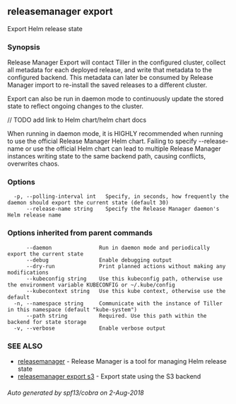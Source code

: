 ## releasemanager export

Export Helm release state

### Synopsis



Release Manager Export will contact Tiller in the configured cluster, collect
all metadata for each deployed release, and write that metadata to the
configured backend. This metadata can later be consumed by Release Manager
import to re-install the saved releases to a different cluster.

Export can also be run in daemon mode to continuously update the stored state to
reflect ongoing changes to the cluster.

// TODO add link to Helm chart/helm chart docs

When running in daemon mode, it is HIGHLY recommended when running to use the
official Release Manager Helm chart. Failing to specify --release-name or
use the official Helm chart can lead to multiple Release Manager instances
writing state to the same backend path, causing conflicts, overwrites chaos.

### Options

```
  -p, --polling-interval int   Specify, in seconds, how frequently the daemon should export the current state (default 30)
      --release-name string    Specify the Release Manager daemon's Helm release name
```

### Options inherited from parent commands

```
      --daemon               Run in daemon mode and periodically export the current state
      --debug                Enable debugging output
      --dry-run              Print planned actions without making any modifications
      --kubeconfig string    Use this kubeconfig path, otherwise use the environment variable KUBECONFIG or ~/.kube/config
      --kubecontext string   Use this kube context, otherwise use the default
  -n, --namespace string     Communicate with the instance of Tiller in this namespace (default "kube-system")
      --path string          Required. Use this path within the backend for state storage
  -v, --verbose              Enable verbose output
```

### SEE ALSO
* [releasemanager](releasemanager.md)	 - 
Release Manager is a tool for managing Helm release state
* [releasemanager export s3](releasemanager_export_s3.md)	 - Export state using the S3 backend

###### Auto generated by spf13/cobra on 2-Aug-2018
